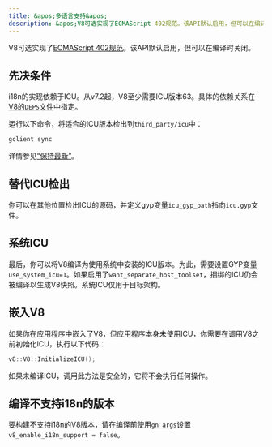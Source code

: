 ```yaml
---
title: &apos;多语言支持&apos;
description: &apos;V8可选实现了ECMAScript 402规范。该API默认启用，但可以在编译时关闭。&apos;
---
```

V8可选实现了[ECMAScript 402规范](https://tc39.es/ecma402/)。该API默认启用，但可以在编译时关闭。

## 先决条件

i18n的实现依赖于ICU。从v7.2起，V8至少需要ICU版本63。具体的依赖关系在[V8的`DEPS`文件](https://chromium.googlesource.com/v8/v8.git/+/master/DEPS)中指定。

运行以下命令，将适合的ICU版本检出到`third_party/icu`中：

```bash
gclient sync
```

详情参见[“保持最新”](/docs/source-code#staying-up-to-date)。

## 替代ICU检出

你可以在其他位置检出ICU的源码，并定义gyp变量`icu_gyp_path`指向`icu.gyp`文件。

## 系统ICU

最后，你可以将V8编译为使用系统中安装的ICU版本。为此，需要设置GYP变量`use_system_icu=1`。如果启用了`want_separate_host_toolset`，捆绑的ICU仍会被编译以生成V8快照。系统ICU仅用于目标架构。

## 嵌入V8

如果你在应用程序中嵌入了V8，但应用程序本身未使用ICU，你需要在调用V8之前初始化ICU，执行以下代码：

```cpp
v8::V8::InitializeICU();
```

如果未编译ICU，调用此方法是安全的，它将不会执行任何操作。

## 编译不支持i18n的版本

要构建不支持i18n的V8版本，请在编译前使用[`gn args`](/docs/build-gn#gn)设置`v8_enable_i18n_support = false`。

